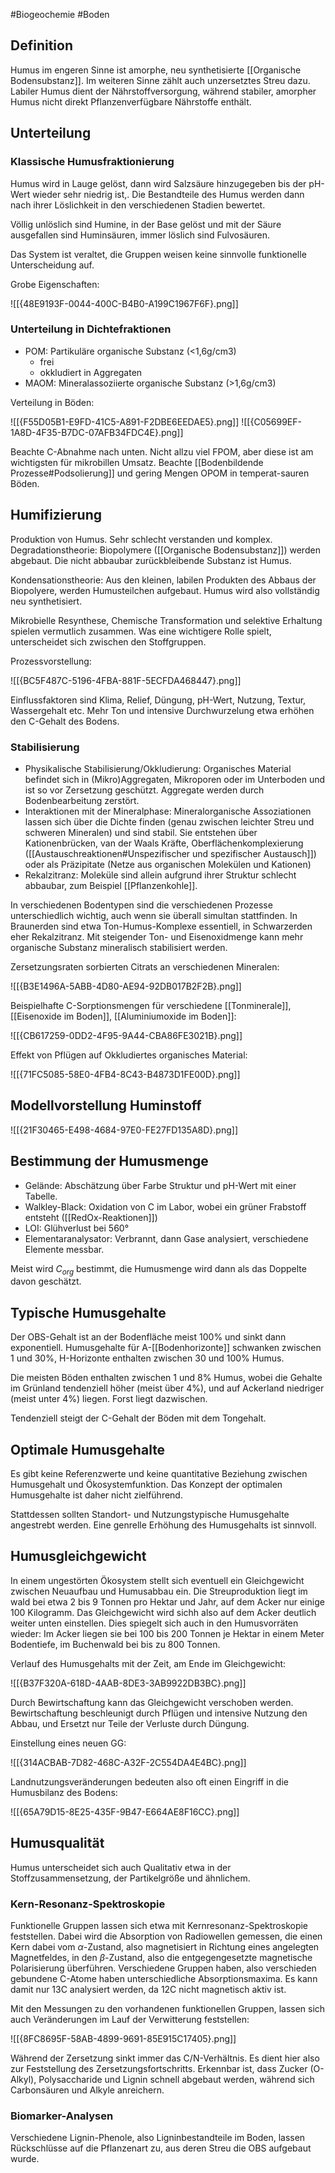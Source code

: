 #Biogeochemie #Boden 

## Definition

Humus im engeren Sinne ist amorphe, neu synthetisierte [[Organische Bodensubstanz]]. Im weiteren Sinne zählt auch unzersetztes Streu dazu. Labiler Humus dient der Nährstoffversorgung, während stabiler, amorpher Humus nicht direkt Pflanzenverfügbare Nährstoffe enthält.

## Unterteilung

### Klassische Humusfraktionierung

Humus wird in Lauge gelöst, dann wird Salzsäure hinzugegeben bis der pH-Wert wieder sehr niedrig ist,. Die Bestandteile des Humus werden dann nach ihrer Löslichkeit in den verschiedenen Stadien bewertet.

Völlig unlöslich sind Humine, in der Base gelöst und mit der Säure ausgefallen sind Huminsäuren, immer löslich sind Fulvosäuren.

Das System ist veraltet, die Gruppen weisen keine sinnvolle funktionelle Unterscheidung auf.

Grobe Eigenschaften: 

![[{48E9193F-0044-400C-B4B0-A199C1967F6F}.png]]

### Unterteilung in Dichtefraktionen

- POM: Partikuläre organische Substanz (<1,6g/cm3)
	- frei
	- okkludiert in Aggregaten
- MAOM: Mineralassoziierte organische Substanz  (>1,6g/cm3)

Verteilung in Böden:

![[{F55D05B1-E9FD-41C5-A891-F2DBE6EEDAE5}.png]]
![[{C05699EF-1A8D-4F35-B7DC-07AFB34FDC4E}.png]]

Beachte C-Abnahme nach unten. Nicht allzu viel FPOM, aber diese ist am wichtigsten für mikrobillen Umsatz. Beachte [[Bodenbildende Prozesse#Podsolierung]] und gering Mengen OPOM in temperat-sauren Böden.

## Humifizierung

Produktion von Humus. Sehr schlecht verstanden und komplex.
Degradationstheorie: Biopolymere ([[Organische Bodensubstanz]]) werden abgebaut. Die nicht abbaubar zurückbleibende Substanz ist Humus.

Kondensationstheorie: Aus den kleinen, labilen Produkten des Abbaus der Biopolyere, werden Humusteilchen aufgebaut. Humus wird also vollständig neu synthetisiert.

Mikrobielle Resynthese, Chemische Transformation und selektive Erhaltung spielen vermutlich zusammen. Was eine wichtigere Rolle spielt, unterscheidet sich zwischen den Stoffgruppen.

Prozessvorstellung:

![[{BC5F487C-5196-4FBA-881F-5ECFDA468447}.png]]

Einflussfaktoren sind Klima, Relief, Düngung, pH-Wert, Nutzung, Textur, Wassergehalt etc. Mehr Ton und intensive Durchwurzelung etwa erhöhen den C-Gehalt des Bodens.

### Stabilisierung

- Physikalische Stabilisierung/Okkludierung: Organisches Material befindet sich in (Mikro)Aggregaten, Mikroporen oder im Unterboden und ist so vor Zersetzung geschützt. Aggregate werden durch Bodenbearbeitung zerstört.
- Interaktionen mit der Mineralphase: Mineralorganische Assoziationen lassen sich über die Dichte finden (genau zwischen leichter Streu und schweren Mineralen) und sind stabil. Sie entstehen über Kationenbrücken, van der Waals Kräfte, Oberflächenkomplexierung ([[Austauschreaktionen#Unspezifischer und spezifischer Austausch]]) oder als Präzipitate (Netze aus organischen Molekülen und Kationen)
- Rekalzitranz: Moleküle sind allein aufgrund ihrer Struktur schlecht abbaubar, zum Beispiel [[Pflanzenkohle]].

In verschiedenen Bodentypen sind die verschiedenen Prozesse unterschiedlich wichtig, auch wenn sie überall simultan stattfinden. In Braunerden sind etwa Ton-Humus-Komplexe essentiell, in Schwarzerden eher Rekalzitranz. Mit steigender Ton- und Eisenoxidmenge kann mehr organische Substanz mineralisch stabilisiert werden.

Zersetzungsraten sorbierten Citrats an verschiedenen Mineralen:

![[{B3E1496A-5ABB-4D80-AE94-92DB017B2F2B}.png]]

Beispielhafte C-Sorptionsmengen für verschiedene [[Tonminerale]], [[Eisenoxide im Boden]], [[Aluminiumoxide im Boden]]:

![[{CB617259-0DD2-4F95-9A44-CBA86FE3021B}.png]]

Effekt von Pflügen auf Okkludiertes organisches Material: 

![[{71FC5085-58E0-4FB4-8C43-B4873D1FE00D}.png]]

## Modellvorstellung Huminstoff

![[{21F30465-E498-4684-97E0-FE27FD135A8D}.png]]

## Bestimmung der Humusmenge

- Gelände: Abschätzung über Farbe Struktur und pH-Wert mit einer Tabelle.
- Walkley-Black: Oxidation von C im Labor, wobei ein grüner Frabstoff entsteht ([[RedOx-Reaktionen]])
- LOI: Glühverlust bei 560°
- Elementaranalysator: Verbrannt, dann Gase analysiert, verschiedene Elemente messbar.

Meist wird $C_{org}$ bestimmt, die Humusmenge wird dann als das Doppelte davon geschätzt.

## Typische Humusgehalte

Der OBS-Gehalt ist an der Bodenfläche meist 100% und sinkt dann exponentiell. Humusgehalte für A-[[Bodenhorizonte]] schwanken zwischen 1 und 30%, H-Horizonte enthalten zwischen 30 und 100% Humus.

Die meisten Böden enthalten zwischen 1 und 8% Humus, wobei die Gehalte im Grünland tendenziell höher (meist über 4%), und auf Ackerland niedriger (meist unter 4%) liegen. Forst liegt dazwischen.

Tendenziell steigt der C-Gehalt der Böden mit dem Tongehalt.

## Optimale Humusgehalte

Es gibt keine Referenzwerte und keine quantitative Beziehung zwischen Humusgehalt und Ökosystemfunktion. Das Konzept der optimalen Humusgehalte ist daher nicht zielführend.

Stattdessen sollten Standort- und Nutzungstypische Humusgehalte angestrebt werden. Eine genrelle Erhöhung des Humusgehalts ist sinnvoll.

## Humusgleichgewicht

In einem ungestörten Ökosystem stellt sich eventuell ein Gleichgewicht zwischen Neuaufbau und Humusabbau ein. Die Streuproduktion liegt im wald bei etwa 2 bis 9 Tonnen pro Hektar und Jahr, auf dem Acker nur einige 100 Kilogramm. Das Gleichgewicht wird sichh also auf dem Acker deutlich weiter unten einstellen. Dies spiegelt sich auch in den Humusvorräten wieder: Im Acker liegen sie bei 100 bis 200 Tonnen je Hektar in einem Meter Bodentiefe, im Buchenwald bei bis zu 800 Tonnen.

Verlauf des Humusgehalts mit der Zeit, am Ende im Gleichgewicht:

![[{B37F320A-618D-4AAB-8DE3-3AB9922DB3BC}.png]]

Durch Bewirtschaftung kann das Gleichgewicht verschoben werden. Bewirtschaftung beschleunigt durch Pflügen und intensive Nutzung den Abbau, und Ersetzt nur Teile der Verluste durch Düngung.

Einstellung eines neuen GG:

![[{314ACBAB-7D82-468C-A32F-2C554DA4E4BC}.png]]

Landnutzungsveränderungen bedeuten also oft einen Eingriff in die Humusbilanz des Bodens:

![[{65A79D15-8E25-435F-9B47-E664AE8F16CC}.png]]

## Humusqualität

Humus unterscheidet sich auch Qualitativ etwa in der Stoffzusammensetzung, der Partikelgröße und ähnlichem.

### Kern-Resonanz-Spektroskopie

Funktionelle Gruppen lassen sich etwa mit Kernresonanz-Spektroskopie feststellen. Dabei wird die Absorption von Radiowellen gemessen, die einen Kern dabei vom $\alpha$-Zustand, also magnetisiert in Richtung eines angelegten Magnetfeldes, in den $\beta$-Zustand, also die entgegengesetzte magnetische Polarisierung überführen. Verschiedene Gruppen haben, also verschieden gebundene C-Atome haben unterschiedliche Absorptionsmaxima. Es kann damit nur 13C analysiert werden, da 12C nicht magnetisch aktiv ist.

Mit den Messungen zu den vorhandenen funktionellen Gruppen, lassen sich auch Veränderungen im Lauf der Verwitterung feststellen:

![[{8FC8695F-58AB-4899-9691-85E915C17405}.png]]

Während der Zersetzung sinkt immer das C/N-Verhältnis. Es dient hier also zur Feststellung des Zersetzungsfortschritts. Erkennbar ist, dass Zucker (O-Alkyl), Polysaccharide und Lignin schnell abgebaut werden, während sich Carbonsäuren und Alkyle anreichern.

### Biomarker-Analysen

Verschiedene Lignin-Phenole, also Ligninbestandteile im Boden, lassen Rückschlüsse auf die Pflanzenart zu, aus deren Streu die OBS aufgebaut wurde.